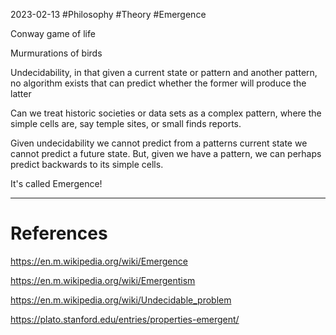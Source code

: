 2023-02-13
#Philosophy #Theory #Emergence

Conway game of life

Murmurations of birds

Undecidability, in that given a current state or pattern and another pattern, no algorithm exists that can predict whether the former will produce the latter 


Can we treat historic societies or data sets as a complex pattern, where the simple cells are, say temple sites, or small finds reports.

Given undecidability we cannot predict from a patterns current state we cannot predict a future state. But, given we have a pattern, we can perhaps predict backwards to its simple cells.

It's called Emergence!





---
# References

https://en.m.wikipedia.org/wiki/Emergence

https://en.m.wikipedia.org/wiki/Emergentism

https://en.m.wikipedia.org/wiki/Undecidable_problem

https://plato.stanford.edu/entries/properties-emergent/